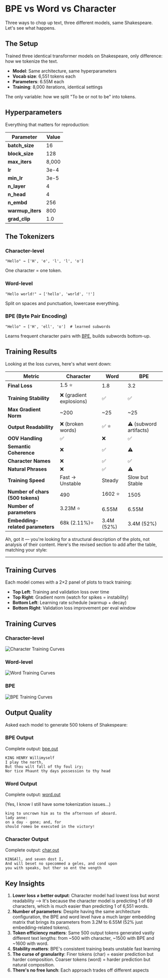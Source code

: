# BPE vs Word vs Character

Three ways to chop up text, three different models, same Shakespeare. Let's see what happens.

## The Setup

Trained three identical transformer models on Shakespeare, only difference: how we tokenize the text.

- **Model**: Same architecture, same hyperparameters
- **Vocab size**: 6,551 tokens each  
- **Parameters**: 6.55M each
- **Training**: 8,000 iterations, identical settings

The only variable: how we split "To be or not to be" into tokens.

## Hyperparameters

Everything that matters for reproduction:

| Parameter | Value |
|-----------|-------|
| **batch_size** | 16 |
| **block_size** | 128 |
| **max_iters** | 8,000 |
| **lr** | 3e-4 |
| **min_lr** | 3e-5 |
| **n_layer** | 4 |
| **n_head** | 4 |
| **n_embd** | 256 |
| **warmup_iters** | 800 |
| **grad_clip** | 1.0 |


## The Tokenizers

### Character-level
```
"Hello" → ['H', 'e', 'l', 'l', 'o']
```
One character = one token.

### Word-level  
```
"Hello world!" → ['hello', 'world', '!']
```
Split on spaces and punctuation, lowercase everything.

### BPE (Byte Pair Encoding)
```
"Hello" → ['H', 'ell', 'o']  # learned subwords
```
Learns frequent character pairs with [BPE](https://en.wikipedia.org/wiki/Byte_pair_encoding), builds subwords bottom-up.

## Training Results

Looking at the loss curves, here's what went down:

| Metric | Character | Word | BPE |
|--------|-----------|------|-----|
| **Final Loss** | 1.5 ⭐ | 1.8 | 3.2 |
| **Training Stability** | ❌ (gradient explosions) | ✅ | ✅ |
| **Max Gradient Norm** | ~200 | ~25 | ~25 |
| **Output Readability** | ❌ (broken words) | ✅ ⭐ | ⚠️ (subword artifacts) |
| **OOV Handling** | ✅ | ❌ | ✅ |
| **Semantic Coherence** | ❌ | ✅ | ⚠️ |
| **Character Names** | ❌ | ✅ | ✅ |
| **Natural Phrases** | ❌ | ✅ | ⚠️ |
| **Training Speed** | Fast → Unstable | Steady | Slow but Stable |
| **Number of chars (500 tokens)** | 490 | 1602 ⭐ | 1505 |
| **Number of parameters** | 3.23M ⭐ | 6.55M | 6.55M |
| **Embedding-related parameters** | 68k (2.11%)⭐ | 3.4M (52%) | 3.4M (52%) |



Ah, got it — you're looking for a structural description of the plots, not analysis of their content. Here's the revised section to add after the table, matching your style:

---

## Training Curves

Each model comes with a 2×2 panel of plots to track training:

* **Top Left**: Training and validation loss over time
* **Top Right**: Gradient norm (watch for spikes = instability)
* **Bottom Left**: Learning rate schedule (warmup + decay)
* **Bottom Right**: Validation loss improvement per eval window

## Training Curves

### Character-level

![Character Training Curves](../assets/training_curves/char.png)

### Word-level

![Word Training Curves](../assets/training_curves/word.png)

### BPE

![BPE Training Curves](../assets/training_curves/bpe.png)


## Output Quality

Asked each model to generate 500 tokens of Shakespeare:

### BPE Output
Complete output: [bpe.out](../assets/outputs/bpe.out)
```
KING HENRY Willimyself
I play the north,
But thou wilt fall of thy foul iry;
Nor tice Phaunt thy days possession to thy head
```

### Word Output  
Complete output: [word.out](../assets/outputs/word.out)

(Yes, I know I still have some tokenization issues...)
```
king to uncrown him as to the afternoon of aboard.
lady anne:
on a day - gone; and, for
should romeo be executed in the victory!
```

### Character Output
Complete output: [char.out](../assets/outputs/char.out)
```
KINGAll, and seven dost I,
And will beset no specommed a geles, and cond upon
you with speaks, but ther so ent the vength
```

## Key Insights

1. **Lower loss ≠ better output**: Character model had lowest loss but worst readability --> It's because the character model is predicting 1 of 69 characters, which is much easier than predicting 1 of 6,551 words.
2. **Number of parameters**: Despite having the same architecture configuration, the BPE and word level have a much larger embedding matrix that brings its parameters from 3.2M to 6.55M (52% just embedding-related tokens).
3. **Token efficiency matters**: Same 500 output tokens generated vastly different text lengths: from ~500 with character, ~1500 with BPE and ~1600 with word.
4. **Stability matters**: BPE's consistent training beats unstable fast learning  
6. **The curse of granularity**: Finer tokens (char) = easier prediction but harder composition. Coarser tokens (word) = harder prediction but natural composition.
7. **There's no free lunch**: Each approach trades off different aspects
